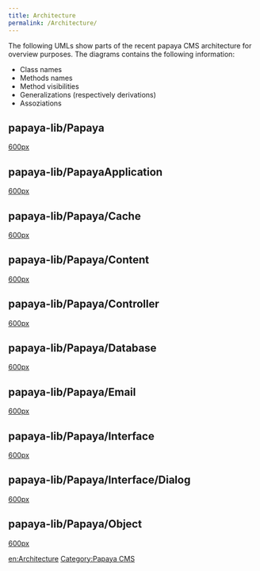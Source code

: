 ```yaml
---
title: Architecture
permalink: /Architecture/
---
```


The following UMLs show parts of the recent papaya CMS architecture for overview purposes.
The diagrams contains the following information:

-   Class names
-   Methods names
-   Method visibilities
-   Generalizations (respectively derivations)
-   Assoziations

papaya-lib/Papaya
-----------------

[600px](/File:Papaya.png "wikilink")

papaya-lib/PapayaApplication
----------------------------

[600px](/File:PapayaApplication.png "wikilink")

papaya-lib/Papaya/Cache
-----------------------

[600px](/File:PapayaCache.png "wikilink")

papaya-lib/Papaya/Content
-------------------------

[600px](/File:PapayaContent.png "wikilink")

papaya-lib/Papaya/Controller
----------------------------

[600px](/File:PapayaController.png "wikilink")

papaya-lib/Papaya/Database
--------------------------

[600px](/File:PapayaDatabase.png "wikilink")

papaya-lib/Papaya/Email
-----------------------

[600px](/File:PapayaEmail.png "wikilink")

papaya-lib/Papaya/Interface
---------------------------

[600px](/File:PapayaInterface.png "wikilink")

papaya-lib/Papaya/Interface/Dialog
----------------------------------

[600px](/File:PapayaInterfaceDialog.png "wikilink")

papaya-lib/Papaya/Object
------------------------

[600px](/File:PapayaInterfaceDialog.png "wikilink")

[en:Architecture](/en:Architecture "wikilink") [Category:Papaya CMS](export_en/Category:Papaya_CMS "wikilink")